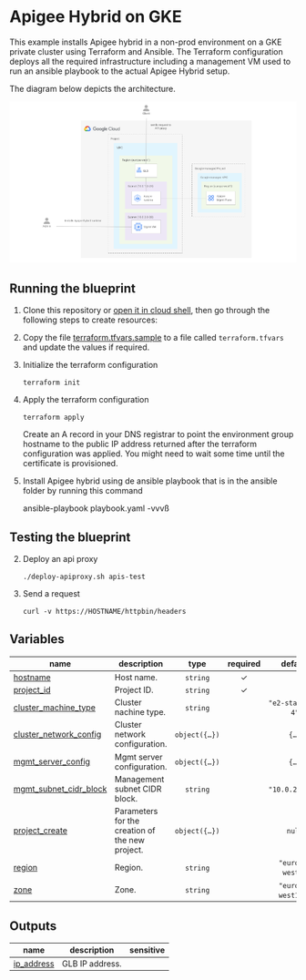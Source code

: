# Apigee Hybrid on GKE

This example installs Apigee hybrid in a non-prod environment on a GKE private cluster using Terraform and Ansible.
The Terraform configuration deploys all the required infrastructure including a management VM used to run an ansible playbook to the actual Apigee Hybrid setup.

The diagram below depicts the architecture.

![Diagram](./diagram.png)

## Running the blueprint

1. Clone this repository or [open it in cloud shell](https://ssh.cloud.google.com/cloudshell/editor?cloudshell_git_repo=https%3A%2F%2Fgithub.com%2Fterraform-google-modules%2Fcloud-foundation-fabric&cloudshell_print=cloud-shell-readme.txt&cloudshell_working_dir=blueprints%2Fapigee%2Fhybrid), then go through the following steps to create resources:

2. Copy the file [terraform.tfvars.sample](./terraform.tfvars.sample) to a file called ```terraform.tfvars``` and update the values if required.

3. Initialize the terraform configuration

    ```
    terraform init
    ```

4. Apply the terraform configuration

    ```
    terraform apply
    ```

    Create an A record in your DNS registrar to point the environment group hostname to the public IP address returned after the terraform configuration was applied. You might need to wait some time until the certificate is provisioned.  
 
5. Install Apigee hybrid using de ansible playbook that is in the ansible folder by running this command

    ansible-playbook playbook.yaml -vvvß

## Testing the blueprint

2. Deploy an api proxy

    ```
    ./deploy-apiproxy.sh apis-test
    ```

3. Send a request

    ```
    curl -v https://HOSTNAME/httpbin/headers
    ```
<!-- BEGIN TFDOC -->

## Variables

| name | description | type | required | default |
|---|---|:---:|:---:|:---:|
| [hostname](variables.tf#L43) | Host name. | <code>string</code> | ✓ |  |
| [project_id](variables.tf#L79) | Project ID. | <code>string</code> | ✓ |  |
| [cluster_machine_type](variables.tf#L17) | Cluster nachine type. | <code>string</code> |  | <code>&#34;e2-standard-4&#34;</code> |
| [cluster_network_config](variables.tf#L23) | Cluster network configuration. | <code title="object&#40;&#123;&#10;  nodes_cidr_block              &#61; string&#10;  pods_cidr_block               &#61; string&#10;  services_cidr_block           &#61; string&#10;  master_authorized_cidr_blocks &#61; map&#40;string&#41;&#10;  master_cidr_block             &#61; string&#10;&#125;&#41;">object&#40;&#123;&#8230;&#125;&#41;</code> |  | <code title="&#123;&#10;  nodes_cidr_block    &#61; &#34;10.0.1.0&#47;24&#34;&#10;  pods_cidr_block     &#61; &#34;172.16.0.0&#47;20&#34;&#10;  services_cidr_block &#61; &#34;192.168.0.0&#47;24&#34;&#10;  master_authorized_cidr_blocks &#61; &#123;&#10;    internal &#61; &#34;10.0.0.0&#47;8&#34;&#10;  &#125;&#10;  master_cidr_block &#61; &#34;10.0.0.0&#47;28&#34;&#10;&#125;">&#123;&#8230;&#125;</code> |
| [mgmt_server_config](variables.tf#L48) | Mgmt server configuration. | <code title="object&#40;&#123;&#10;  disk_size     &#61; number&#10;  disk_type     &#61; string&#10;  image         &#61; string&#10;  instance_type &#61; string&#10;&#125;&#41;">object&#40;&#123;&#8230;&#125;&#41;</code> |  | <code title="&#123;&#10;  disk_size     &#61; 50&#10;  disk_type     &#61; &#34;pd-ssd&#34;&#10;  image         &#61; &#34;projects&#47;ubuntu-os-cloud&#47;global&#47;images&#47;family&#47;ubuntu-2204-lts&#34;&#10;  instance_type &#61; &#34;n1-standard-2&#34;&#10;&#125;">&#123;&#8230;&#125;</code> |
| [mgmt_subnet_cidr_block](variables.tf#L64) | Management subnet CIDR block. | <code>string</code> |  | <code>&#34;10.0.2.0&#47;28&#34;</code> |
| [project_create](variables.tf#L70) | Parameters for the creation of the new project. | <code title="object&#40;&#123;&#10;  billing_account_id &#61; string&#10;  parent             &#61; string&#10;&#125;&#41;">object&#40;&#123;&#8230;&#125;&#41;</code> |  | <code>null</code> |
| [region](variables.tf#L84) | Region. | <code>string</code> |  | <code>&#34;europe-west1&#34;</code> |
| [zone](variables.tf#L90) | Zone. | <code>string</code> |  | <code>&#34;europe-west1-c&#34;</code> |

## Outputs

| name | description | sensitive |
|---|---|:---:|
| [ip_address](outputs.tf#L17) | GLB IP address. |  |

<!-- END TFDOC -->
